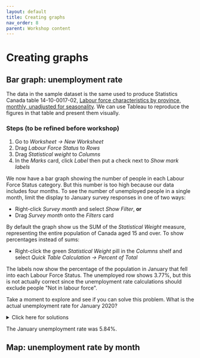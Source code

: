 ```yaml
---
layout: default
title: Creating graphs
nav_order: 8
parent: Workshop content
---
```

# Creating graphs

## Bar graph: unemployment rate
The data in the sample dataset is the same used to produce Statistics Canada table 14-10-0017-02, [Labour force characteristics by province, monthly, unadjusted for seasonality](https://www150.statcan.gc.ca/t1/tbl1/en/tv.action?pid=1410001702). We can use Tableau to reproduce the figures in that table and present them visually.

### Steps (to be refined before workshop)
1. Go to _Worksheet -> New Worksheet_
1. Drag _Labour Force Status_ to _Rows_
1. Drag _Statistical weight_ to _Columns_
1. In the _Marks_ card, click _Label_ then put a check next to _Show mark labels_

We now have a bar graph showing the number of people in each Labour Force Status category. But this number is too high because our data includes four months. To see the number of unemployed people in a single month, limit the display to January survey responses in one of two ways:

- Right-click _Survey month_ and select _Show Filter_, **or**
- Drag _Survey month_ onto the _Filters_ card

By default the graph show us the SUM of the _Statistical Weight_ measure, representing the entire population of Canada aged 15 and over. To show percentages instead of sums:

- Right-click the green _Statistical Weight_ pill in the _Columns_ shelf and select _Quick Table Calculation -> Percent of Total_

The labels now show the percentage of the population in January that fell into each Labour Force Status. The unemployed row shows 3.77%, but this is not actually correct since the unemployment rate calculations should exclude people "Not in labour force". 

Take a moment to explore and see if you can solve this problem. What is the actual unemployment rate for January 2020?

<details>
<summary>Click here for solutions</summary>
<br>
- **Solution 1:** on the bar graph, right click the label "Not in labour force" and select _Exclude_
- **Solution 2:** drag the _Labour Force Survey_ dimension from the left menu to the _Filters_ card and exclude "Not in labour force"
</details>

The January unemployment rate was 5.84%.

## Map: unemployment rate by month

